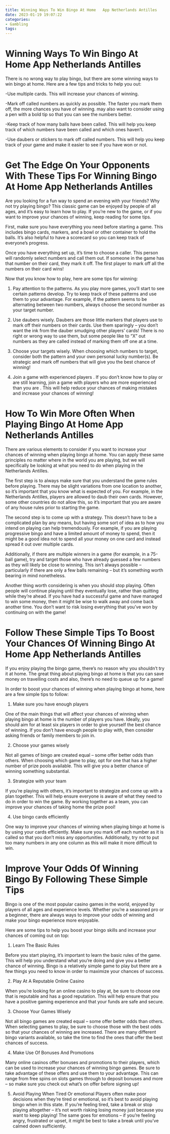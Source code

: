 ```yaml
---
title: Winning Ways To Win Bingo At Home   App Netherlands Antilles
date: 2023-01-19 19:07:22
categories:
- Gambling
tags:
---
```



#  Winning Ways To Win Bingo At Home   App Netherlands Antilles

There is no wrong way to play bingo, but there are some winning ways to win bingo at home. Here are a few tips and tricks to help you out:

-Use multiple cards. This will increase your chances of winning.

-Mark off called numbers as quickly as possible. The faster you mark them off, the more chances you have of winning.
 may also want to consider using a pen with a bold tip so that you can see the numbers better.

-Keep track of how many balls have been called. This will help you keep track of which numbers have been called and which ones haven’t.

-Use daubers or stickers to mark off called numbers. This will help you keep track of your game and make it easier to see if you have won or not.

#  Get The Edge On Your Opponents With These Tips For Winning Bingo At Home   App Netherlands Antilles

Are you looking for a fun way to spend an evening with your friends? Why not try playing bingo? This classic game can be enjoyed by people of all ages, and it’s easy to learn how to play. If you’re new to the game, or if you want to improve your chances of winning, keep reading for some tips.

First, make sure you have everything you need before starting a game. This includes bingo cards, markers, and a bowl or other container to hold the balls. It’s also helpful to have a scorecard so you can keep track of everyone’s progress.

Once you have everything set up, it’s time to choose a caller. This person will randomly select numbers and call them out. If someone in the game has that number on their card, they mark it off. The first player to mark off all the numbers on their card wins!

Now that you know how to play, here are some tips for winning:

1. Pay attention to the patterns. As you play more games, you’ll start to see certain patterns develop. Try to keep track of these patterns and use them to your advantage. For example, if the pattern seems to be alternating between two numbers, always choose the second number as your target number.

2. Use daubers wisely. Daubers are those little markers that players use to mark off their numbers on their cards. Use them sparingly – you don’t want the ink from the dauber smudging other players’ cards! There is no right or wrong way to use them, but some people like to “X” out numbers as they are called instead of marking them off one at a time.

3. Choose your targets wisely. When choosing which numbers to target, consider both the pattern and your own personal lucky number(s). Be strategic and mark off numbers that will give you the best chance of winning!

4. Join a game with experienced players . If you don’t know how to play or are still learning, join a game with players who are more experienced than you are . This will help reduce your chances of making mistakes and increase your chances of winning!

#  How To Win More Often When Playing Bingo At Home   App Netherlands Antilles

There are various elements to consider if you want to increase your chances of winning when playing bingo at home. You can apply these same principles no matter where in the world you are playing, but we will specifically be looking at what you need to do when playing in the Netherlands Antilles.

The first step is to always make sure that you understand the game rules before playing. There may be slight variations from one location to another, so it’s important that you know what is expected of you. For example, in the Netherlands Antilles, players are allowed to daub their own cards. However, some other countries do not allow this, so it’s important that you are aware of any house rules prior to starting the game.

The second step is to come up with a strategy. This doesn’t have to be a complicated plan by any means, but having some sort of idea as to how you intend on playing can help tremendously. For example, if you are playing progressive bingo and have a limited amount of money to spend, then it might be a good idea not to spend all your money on one card and instead spread it out over multiple cards.

 Additionally, if there are multiple winners in a game (for example, in a 75-ball game), try and target those who have already guessed a few numbers as they will likely be close to winning. This isn’t always possible – particularly if there are only a few balls remaining – but it’s something worth bearing in mind nonetheless.

Another thing worth considering is when you should stop playing. Often people will continue playing until they eventually lose, rather than quitting while they’re ahead. If you have had a successful game and have managed to win some money, then it might be wise to walk away and come back another time. You don’t want to risk losing everything that you’ve won by continuing on with the game!

#  Follow These Simple Tips To Boost Your Chances Of Winning Bingo At Home   App Netherlands Antilles

If you enjoy playing the bingo game, there’s no reason why you shouldn’t try it at home. The great thing about playing bingo at home is that you can save money on travelling costs and also, there’s no need to queue up for a game!

In order to boost your chances of winning when playing bingo at home, here are a few simple tips to follow:

1. Make sure you have enough players

One of the main things that will affect your chances of winning when playing bingo at home is the number of players you have. Ideally, you should aim for at least six players in order to give yourself the best chance of winning. If you don’t have enough people to play with, then consider asking friends or family members to join in.

2. Choose your games wisely

Not all games of bingo are created equal – some offer better odds than others. When choosing which game to play, opt for one that has a higher number of prize pools available. This will give you a better chance of winning something substantial.

3. Strategize with your team

If you’re playing with others, it’s important to strategize and come up with a plan together. This will help ensure everyone is aware of what they need to do in order to win the game. By working together as a team, you can improve your chances of taking home the prize pool!

4. Use bingo cards efficiently

One way to improve your chances of winning when playing bingo at home is by using your cards efficiently. Make sure you mark off each number as it is called so that you don’t miss any opportunities. Additionally, try not to put too many numbers in any one column as this will make it more difficult to win.

#  Improve Your Odds Of Winning Bingo By Following These Simple Tips

Bingo is one of the most popular casino games in the world, enjoyed by players of all ages and experience levels. Whether you’re a seasoned pro or a beginner, there are always ways to improve your odds of winning and make your bingo experience more enjoyable.

Here are some tips to help you boost your bingo skills and increase your chances of coming out on top:

1. Learn The Basic Rules

Before you start playing, it’s important to learn the basic rules of the game. This will help you understand what you’re doing and give you a better chance of winning. Bingo is a relatively simple game to play but there are a few things you need to know in order to maximize your chances of success.

2. Play At A Reputable Online Casino

When you’re looking for an online casino to play at, be sure to choose one that is reputable and has a good reputation. This will help ensure that you have a positive gaming experience and that your funds are safe and secure.

3. Choose Your Games Wisely

Not all bingo games are created equal – some offer better odds than others. When selecting games to play, be sure to choose those with the best odds so that your chances of winning are increased. There are many different bingo variants available, so take the time to find the ones that offer the best chances of success.

4. Make Use Of Bonuses And Promotions

Many online casinos offer bonuses and promotions to their players, which can be used to increase your chances of winning bingo games. Be sure to take advantage of these offers and use them to your advantage. This can range from free spins on slots games through to deposit bonuses and more – so make sure you check out what’s on offer before signing up!

5. Avoid Playing When Tired Or emotional
Players often make poor decisions when they’re tired or emotional, so it’s best to avoid playing bingo when in this state. If you’re feeling tired, take a break or stop playing altogether – it’s not worth risking losing money just because you want to keep playing! The same goes for emotions – if you’re feeling angry, frustrated or upset, it might be best to take a break until you’ve calmed down sufficiently.